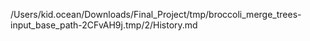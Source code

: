 /Users/kid.ocean/Downloads/Final_Project/tmp/broccoli_merge_trees-input_base_path-2CFvAH9j.tmp/2/History.md